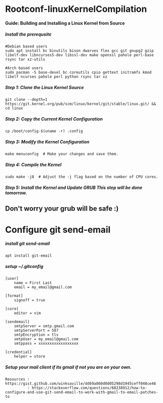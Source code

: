 # Rootconf-linuxKernelCompilation

#### Guide: Building and Installing a Linux Kernel from Source

##### Install the prerequsite
```
#Debian based users
sudo apt install bc binutils bison dwarves flex gcc git gnupg2 gzip libelf-dev libncurses5-dev libssl-dev make openssl pahole perl-base rsync tar xz-utils
```

```
#Arch based users
sudo pacman -S base-devel bc coreutils cpio gettext initramfs kmod libelf ncurses pahole perl python rsync tar xz
```

##### Step 1: Clone the Linux Kernel Source
```
git clone --depth=1 https://git.kernel.org/pub/scm/linux/kernel/git/stable/linux.git/ && cd linux
```

##### Step 2: Copy the Current Kernel Configuration
```
cp /boot/config-$(uname -r) .config
```

##### Step 3: Modify the Kernel Configuration
```
make menuconfig  # Make your changes and save them.
```

##### Step 4: Compile the Kernel
```
sudo make -j8  # Adjust the -j flag based on the number of CPU cores.
```

##### Step 5: Install the Kernel and Update GRUB This step will be done tomorrow.
## Don't worry your grub will be safe :)


# Configure git send-email
##### install git send-email
```
apt install git-email
```
##### setup ~/.gitconfig
```
[user]
    name = First Last
    email = my_email@gmail.com

[format]
	signoff = true

[core]
	editor = vim

[sendemail]
    smtpServer = smtp.gmail.com
    smtpServerPort = 587
    smtpEncryption = tls
    smtpUser = my_email@gmail.com
    smtppass = xxxxxxxxxxxxxxxxxx

[credential]
    helper = store
```
##### Setup your mail client if its gmail if not you are on your own.
```
Resources : https://gist.github.com/winksaville/dd69a860d0d05298d1945ceff048ce46
          : https://stackoverflow.com/questions/68238912/how-to-configure-and-use-git-send-email-to-work-with-gmail-to-email-patches-to

```


